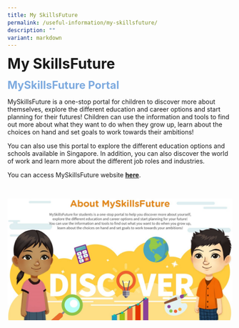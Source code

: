 ```yaml
---
title: My SkillsFuture
permalink: /useful-information/my-skillsfuture/
description: ""
variant: markdown
---
```

<b><font size="6">My SkillsFuture</font></b>

<b><font size="5" color="#7daadf">MySkillsFuture Portal</font></b>

MySkillsFuture is a one-stop portal for children to discover more about themselves, explore the different education and career options and start planning for their futures! Children can use the information and tools to find out more about what they want to do when they grow up, learn about the choices on hand and set goals to work towards their ambitions!  
  
You can also use this portal to explore the different education options and schools available in Singapore. In addition, you can also discover the world of work and learn more about the different job roles and industries.  
  
You can access MySkillsFuture website&nbsp;[**here**](https://www.myskillsfuture.gov.sg/content/student/en/primary.html).

<br>
	
![](/images/Useful%20Information/MySkillsFuture%20Photo.jpg)